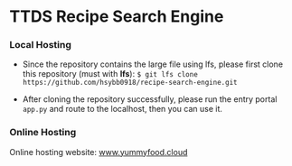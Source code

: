 # TTDS Recipe Search Engine

### Local Hosting

+ Since the repository contains the large file using lfs, please first clone this repository (must with **lfs**): ```$ git lfs clone https://github.com/hsybb0918/recipe-search-engine.git```

+ After cloning the repository successfully, please run the entry portal ```app.py``` and route to the localhost, then you can use it.

### Online Hosting

Online hosting website: www.yummyfood.cloud
